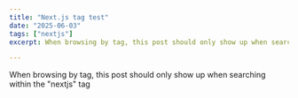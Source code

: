 ```yaml
---
title: "Next.js tag test"
date: "2025-06-03"
tags: ["nextjs"]
excerpt: When browsing by tag, this post should only show up when searching within the "nextjs" tag

---
```


When browsing by tag, this post should only show up when searching within the "nextjs" tag
